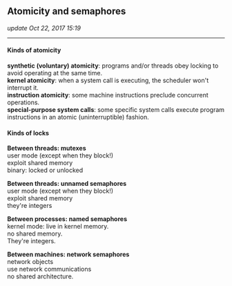 ## Atomicity and semaphores
_update Oct 22, 2017  15:19_

---
#### Kinds of atomicity
**synthetic (voluntary) atomicity**: programs and/or threads obey locking to avoid operating at the same time.   
**kernel atomicity**: when a system call is executing, the scheduler won't interrupt it.   
**instruction atomicity**: some machine instructions preclude concurrent operations.  
**special-purpose system calls**: some specific system calls execute program instructions in an atomic (uninterruptible) fashion.  

#### Kinds of locks
**Between threads: mutexes**  
user mode (except when they block!)  
exploit shared memory  
binary: locked or unlocked  

**Between threads: unnamed semaphores**  
user mode (except when they block!)  
exploit shared memory  
they're integers  

**Between processes: named semaphores**  
kernel mode: live in kernel memory.  
no shared memory.  
They're integers.   

**Between machines: network semaphores**  
network objects  
use network communications  
no shared architecture.   

